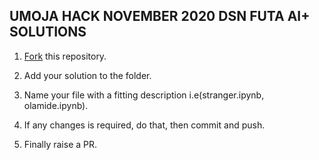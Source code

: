 ## UMOJA HACK NOVEMBER 2020 DSN FUTA AI+ SOLUTIONS

1. [Fork]() this repository.

2. Add your solution to the folder.

3. Name your file with a fitting description i.e(stranger.ipynb, olamide.ipynb). 

4. If any changes is required, do that, then commit and push.

5. Finally raise a PR.


